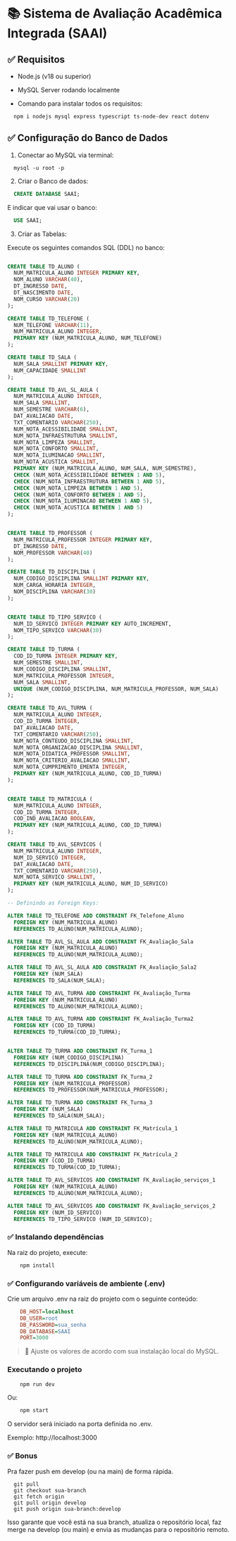 # 📚 Sistema de Avaliação Acadêmica Integrada (SAAI)

## ✅ Requisitos

- Node.js (v18 ou superior)

- MySQL Server rodando localmente

- Comando para instalar todos os requisitos:
```
  npm i nodejs mysql express typescript ts-node-dev react dotenv
```

## ✅ Configuração do Banco de Dados

1.  Conectar ao MySQL via terminal:

```
  mysql -u root -p
```

2. Criar o Banco de dados:

```sql
  CREATE DATABASE SAAI;
```
E indicar que vai usar o banco:

```sql
  USE SAAI;
```

3. Criar as Tabelas:

Execute os seguintes comandos SQL (DDL) no banco:

```sql

CREATE TABLE TD_ALUNO (
  NUM_MATRICULA_ALUNO INTEGER PRIMARY KEY,
  NOM_ALUNO VARCHAR(40),
  DT_INGRESSO DATE,
  DT_NASCIMENTO DATE,
  NOM_CURSO VARCHAR(20)
);

CREATE TABLE TD_TELEFONE (
  NUM_TELEFONE VARCHAR(11),
  NUM_MATRICULA_ALUNO INTEGER,
  PRIMARY KEY (NUM_MATRICULA_ALUNO, NUM_TELEFONE)
);

CREATE TABLE TD_SALA (
  NUM_SALA SMALLINT PRIMARY KEY,
  NUM_CAPACIDADE SMALLINT
);

CREATE TABLE TD_AVL_SL_AULA (
  NUM_MATRICULA_ALUNO INTEGER,
  NUM_SALA SMALLINT,
  NUM_SEMESTRE VARCHAR(6),
  DAT_AVALIACAO DATE,
  TXT_COMENTARIO VARCHAR(250),
  NUM_NOTA_ACESSIBILIDADE SMALLINT,
  NUM_NOTA_INFRAESTRUTURA SMALLINT,
  NUM_NOTA_LIMPEZA SMALLINT,
  NUM_NOTA_CONFORTO SMALLINT,
  NUM_NOTA_ILUMINACAO SMALLINT,
  NUM_NOTA_ACUSTICA SMALLINT,
  PRIMARY KEY (NUM_MATRICULA_ALUNO, NUM_SALA, NUM_SEMESTRE),
  CHECK (NUM_NOTA_ACESSIBILIDADE BETWEEN 1 AND 5),
  CHECK (NUM_NOTA_INFRAESTRUTURA BETWEEN 1 AND 5),
  CHECK (NUM_NOTA_LIMPEZA BETWEEN 1 AND 5),
  CHECK (NUM_NOTA_CONFORTO BETWEEN 1 AND 5),
  CHECK (NUM_NOTA_ILUMINACAO BETWEEN 1 AND 5),
  CHECK (NUM_NOTA_ACUSTICA BETWEEN 1 AND 5)
);


CREATE TABLE TD_PROFESSOR (
  NUM_MATRICULA_PROFESSOR INTEGER PRIMARY KEY,
  DT_INGRESSO DATE,
  NOM_PROFESSOR VARCHAR(40)
);

CREATE TABLE TD_DISCIPLINA (
  NUM_CODIGO_DISCIPLINA SMALLINT PRIMARY KEY,
  NUM_CARGA_HORARIA INTEGER,
  NOM_DISCIPLINA VARCHAR(30)
);


CREATE TABLE TD_TIPO_SERVICO (
  NUM_ID_SERVICO INTEGER PRIMARY KEY AUTO_INCREMENT,
  NOM_TIPO_SERVICO VARCHAR(30)
);

CREATE TABLE TD_TURMA (
  COD_ID_TURMA INTEGER PRIMARY KEY,
  NUM_SEMESTRE SMALLINT,
  NUM_CODIGO_DISCIPLINA SMALLINT,
  NUM_MATRICULA_PROFESSOR INTEGER,
  NUM_SALA SMALLINT,
  UNIQUE (NUM_CODIGO_DISCIPLINA, NUM_MATRICULA_PROFESSOR, NUM_SALA)
);

CREATE TABLE TD_AVL_TURMA (
  NUM_MATRICULA_ALUNO INTEGER,
  COD_ID_TURMA INTEGER,
  DAT_AVALIACAO DATE,
  TXT_COMENTARIO VARCHAR(250),
  NUM_NOTA_CONTEUDO_DISCIPLINA SMALLINT,
  NUM_NOTA_ORGANIZACAO_DISCIPLINA SMALLINT,
  NUM_NOTA_DIDATICA_PROFESSOR SMALLINT,
  NUM_NOTA_CRITERIO_AVALIACAO SMALLINT,
  NUM_NOTA_CUMPRIMENTO_EMENTA INTEGER,
  PRIMARY KEY (NUM_MATRICULA_ALUNO, COD_ID_TURMA)
);


CREATE TABLE TD_MATRICULA (
  NUM_MATRICULA_ALUNO INTEGER,
  COD_ID_TURMA INTEGER,
  COD_IND_AVALIACAO BOOLEAN,
  PRIMARY KEY (NUM_MATRICULA_ALUNO, COD_ID_TURMA)
);

CREATE TABLE TD_AVL_SERVICOS (
  NUM_MATRICULA_ALUNO INTEGER,
  NUM_ID_SERVICO INTEGER,
  DAT_AVALIACAO DATE,
  TXT_COMENTARIO VARCHAR(250),
  NUM_NOTA_SERVICO SMALLINT,
  PRIMARY KEY (NUM_MATRICULA_ALUNO, NUM_ID_SERVICO)
);

-- Definindo as Foreign Keys:

ALTER TABLE TD_TELEFONE ADD CONSTRAINT FK_Telefone_Aluno
  FOREIGN KEY (NUM_MATRICULA_ALUNO)
  REFERENCES TD_ALUNO(NUM_MATRICULA_ALUNO);

ALTER TABLE TD_AVL_SL_AULA ADD CONSTRAINT FK_Avaliação_Sala
  FOREIGN KEY (NUM_MATRICULA_ALUNO)
  REFERENCES TD_ALUNO(NUM_MATRICULA_ALUNO);

ALTER TABLE TD_AVL_SL_AULA ADD CONSTRAINT FK_Avaliação_Sala2
  FOREIGN KEY (NUM_SALA)
  REFERENCES TD_SALA(NUM_SALA);

ALTER TABLE TD_AVL_TURMA ADD CONSTRAINT FK_Avaliação_Turma
  FOREIGN KEY (NUM_MATRICULA_ALUNO)
  REFERENCES TD_ALUNO(NUM_MATRICULA_ALUNO);

ALTER TABLE TD_AVL_TURMA ADD CONSTRAINT FK_Avaliação_Turma2
  FOREIGN KEY (COD_ID_TURMA)
  REFERENCES TD_TURMA(COD_ID_TURMA);


ALTER TABLE TD_TURMA ADD CONSTRAINT FK_Turma_1
  FOREIGN KEY (NUM_CODIGO_DISCIPLINA)
  REFERENCES TD_DISCIPLINA(NUM_CODIGO_DISCIPLINA);

ALTER TABLE TD_TURMA ADD CONSTRAINT FK_Turma_2
  FOREIGN KEY (NUM_MATRICULA_PROFESSOR)
  REFERENCES TD_PROFESSOR(NUM_MATRICULA_PROFESSOR);

ALTER TABLE TD_TURMA ADD CONSTRAINT FK_Turma_3
  FOREIGN KEY (NUM_SALA)
  REFERENCES TD_SALA(NUM_SALA);

ALTER TABLE TD_MATRICULA ADD CONSTRAINT FK_Matrícula_1
  FOREIGN KEY (NUM_MATRICULA_ALUNO)
  REFERENCES TD_ALUNO(NUM_MATRICULA_ALUNO);

ALTER TABLE TD_MATRICULA ADD CONSTRAINT FK_Matrícula_2
  FOREIGN KEY (COD_ID_TURMA)
  REFERENCES TD_TURMA(COD_ID_TURMA);

ALTER TABLE TD_AVL_SERVICOS ADD CONSTRAINT FK_Avaliação_serviços_1
  FOREIGN KEY (NUM_MATRICULA_ALUNO)
  REFERENCES TD_ALUNO(NUM_MATRICULA_ALUNO);

ALTER TABLE TD_AVL_SERVICOS ADD CONSTRAINT FK_Avaliação_serviços_2
  FOREIGN KEY (NUM_ID_SERVICO)
  REFERENCES TD_TIPO_SERVICO (NUM_ID_SERVICO);
```

### ✅ Instalando dependências

Na raiz do projeto, execute:

```bash
    npm install
```

### ✅ Configurando variáveis de ambiente (.env)

Crie um arquivo .env na raiz do projeto com o seguinte conteúdo:

```ini
    DB_HOST=localhost
    DB_USER=root
    DB_PASSWORD=sua_senha
    DB_DATABASE=SAAI
    PORT=3000
```

> 📝 Ajuste os valores de acordo com sua instalação local do MySQL.

### Executando o projeto

```bash
    npm run dev
```
Ou:
```bash
    npm start
```

O servidor será iniciado na porta definida no .env.

Exemplo: http://localhost:3000

### ✅ Bonus
Pra fazer push em develop (ou na main) de forma rápida.

```
  git pull
  git checkout sua-branch
  git fetch origin
  git pull origin develop
  git push origin sua-branch:develop
```

Isso garante que você está na sua branch, atualiza o repositório local, faz merge na develop (ou main) e envia as mudanças para o repositório remoto.